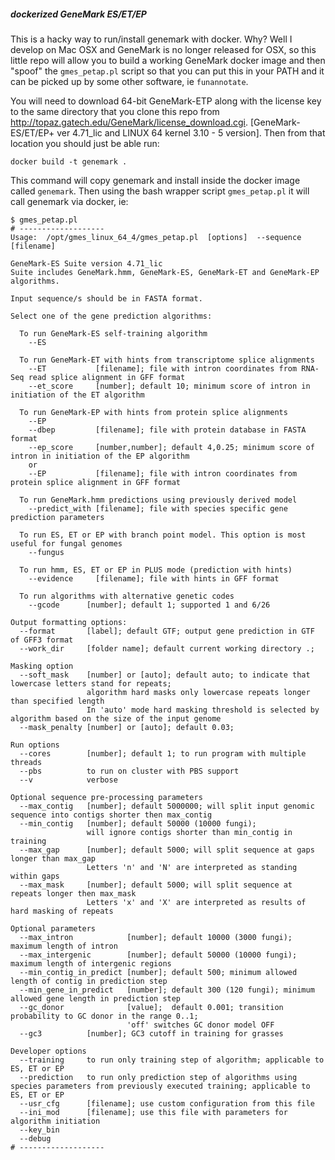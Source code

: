 ##### dockerized GeneMark ES/ET/EP

This is a hacky way to run/install genemark with docker.  Why?  Well I develop on Mac OSX and GeneMark is no longer released for OSX, so this little repo will allow you to build a working GeneMark docker image and then "spoof" the `gmes_petap.pl` script so that you can put this in your PATH and it can be picked up by some other software, ie `funannotate`.

You will need to download 64-bit GeneMark-ETP along with the license key to the same directory that you clone this repo from http://topaz.gatech.edu/GeneMark/license_download.cgi. [GeneMark-ES/ET/EP+ ver 4.71_lic and LINUX 64 kernel 3.10 - 5 version].  Then from that location you should just be able run:
```
docker build -t genemark .
```

This command will copy genemark and install inside the docker image called `genemark`.  Then using the bash wrapper script `gmes_petap.pl` it will call genemark via docker, ie:

```
$ gmes_petap.pl
# -------------------
Usage:  /opt/gmes_linux_64_4/gmes_petap.pl  [options]  --sequence [filename]

GeneMark-ES Suite version 4.71_lic
Suite includes GeneMark.hmm, GeneMark-ES, GeneMark-ET and GeneMark-EP algorithms.

Input sequence/s should be in FASTA format.

Select one of the gene prediction algorithms:

  To run GeneMark-ES self-training algorithm
    --ES

  To run GeneMark-ET with hints from transcriptome splice alignments
    --ET           [filename]; file with intron coordinates from RNA-Seq read splice alignment in GFF format
    --et_score     [number]; default 10; minimum score of intron in initiation of the ET algorithm

  To run GeneMark-EP with hints from protein splice alignments
    --EP
    --dbep         [filename]; file with protein database in FASTA format
    --ep_score     [number,number]; default 4,0.25; minimum score of intron in initiation of the EP algorithm
    or
    --EP           [filename]; file with intron coordinates from protein splice alignment in GFF format

  To run GeneMark.hmm predictions using previously derived model
    --predict_with [filename]; file with species specific gene prediction parameters

  To run ES, ET or EP with branch point model. This option is most useful for fungal genomes
    --fungus

  To run hmm, ES, ET or EP in PLUS mode (prediction with hints)
    --evidence     [filename]; file with hints in GFF format

  To run algorithms with alternative genetic codes
    --gcode      [number]; default 1; supported 1 and 6/26

Output formatting options:
  --format       [label]; default GTF; output gene prediction in GTF of GFF3 format
  --work_dir     [folder name]; default current working directory .;

Masking option
  --soft_mask    [number] or [auto]; default auto; to indicate that lowercase letters stand for repeats;
                 algorithm hard masks only lowercase repeats longer than specified length
                 In 'auto' mode hard masking threshold is selected by algorithm based on the size of the input genome
  --mask_penalty [number] or [auto]; default 0.03;

Run options
  --cores        [number]; default 1; to run program with multiple threads
  --pbs          to run on cluster with PBS support
  --v            verbose

Optional sequence pre-processing parameters
  --max_contig   [number]; default 5000000; will split input genomic sequence into contigs shorter then max_contig
  --min_contig   [number]; default 50000 (10000 fungi);
                 will ignore contigs shorter than min_contig in training
  --max_gap      [number]; default 5000; will split sequence at gaps longer than max_gap
                 Letters 'n' and 'N' are interpreted as standing within gaps
  --max_mask     [number]; default 5000; will split sequence at repeats longer then max_mask
                 Letters 'x' and 'X' are interpreted as results of hard masking of repeats

Optional parameters
  --max_intron            [number]; default 10000 (3000 fungi); maximum length of intron
  --max_intergenic        [number]; default 50000 (10000 fungi); maximum length of intergenic regions
  --min_contig_in_predict [number]; default 500; minimum allowed length of contig in prediction step
  --min_gene_in_predict   [number]; default 300 (120 fungi); minimum allowed gene length in prediction step
  --gc_donor              [value];  default 0.001; transition probability to GC donor in the range 0..1;
                          'off' switches GC donor model OFF
  --gc3          [number]; GC3 cutoff in training for grasses

Developer options
  --training     to run only training step of algorithm; applicable to ES, ET or EP
  --prediction   to run only prediction step of algorithms using species parameters from previously executed training; applicable to ES, ET or EP
  --usr_cfg      [filename]; use custom configuration from this file
  --ini_mod      [filename]; use this file with parameters for algorithm initiation
  --key_bin
  --debug
# -------------------

```